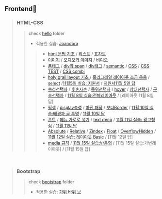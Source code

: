 ## Frontend🌸
> ### HTML-CSS 
>> check [hello](https://github.com/praybe/HTML-CSS-Bootstrap/tree/main/hello) folder 
>> 
>> * 적용한 실습:  [Joandora](https://github.com/praybe/Project1_Joandora.git) 
>>> * [html 문법 기초](https://github.com/praybe/HTML-CSS-Bootstrap/blob/main/hello/nov2_hello.html)  / [리스트](https://github.com/praybe/HTML-CSS-Bootstrap/blob/main/hello/nov2_hello2.html) / [표차트](https://github.com/praybe/HTML-CSS-Bootstrap/blob/main/hello/nov2_hello3.html) 
>>> * [이미지](https://github.com/praybe/HTML-CSS-Bootstrap/blob/main/hello/nov3_3_3img.html) / [오디오와 이미지](https://github.com/praybe/HTML-CSS-Bootstrap/blob/main/hello/nov3_3_5audio_img.html) / [비디오](https://github.com/praybe/HTML-CSS-Bootstrap/blob/main/hello/nov3_4_1video.html) 
>>> * [폼태그](https://github.com/praybe/HTML-CSS-Bootstrap/blob/main/hello/nov4_4_2FormTag.html) / [div와 span](https://github.com/praybe/HTML-CSS-Bootstrap/blob/main/hello/nov4_4_3div_span.html) / [div태그](https://github.com/praybe/HTML-CSS-Bootstrap/blob/main/hello/nov4_5_1divtagTEST.html)  / [semantic](https://github.com/praybe/HTML-CSS-Bootstrap/blob/main/hello/nov4_5_2semantic.html) / [CSS](https://github.com/praybe/HTML-CSS-Bootstrap/blob/main/hello/nov4_6_1CSS.html) / [CSS TEST](https://github.com/praybe/HTML-CSS-Bootstrap/blob/main/hello/nov4_6_2CSStest.html)  / [CSS combi](https://github.com/praybe/HTML-CSS-Bootstrap/blob/main/hello/nov5_6_4CSScombi.html)
>>> * [holy grail layout 기초
](https://github.com/praybe/HTML-CSS-Bootstrap/blob/main/hello/nov5_7_1%ED%99%80%EB%A6%AC%EA%B7%B8%EB%A0%88%EC%9D%BC.html) / [홀리그레일 레이아웃 조금 응용](https://github.com/praybe/HTML-CSS-Bootstrap/blob/main/hello/nov5_7_2id_class2.md) / [select](https://github.com/praybe/HTML-CSS-Bootstrap/blob/main/hello/nov5_7_3select.html) /[11월5일 실습: 지원서](https://github.com/praybe/HTML-CSS-Bootstrap/blob/main/hello/nov5_99%EC%A7%80%EC%9B%90%EC%84%9C.html) / [지원서11월 5일 답](https://github.com/praybe/HTML-CSS-Bootstrap/blob/main/hello/nov5_999%EB%8B%B5.html)
>>> * [속성선택자](https://github.com/praybe/HTML-CSS-Bootstrap/blob/main/hello/nov8_7_3%EC%86%8D%EC%84%B1%EC%84%A0%ED%83%9D%EC%9E%90.html) / [후손자손](https://github.com/praybe/HTML-CSS-Bootstrap/blob/main/hello/nov8_7_4%ED%9B%84%EC%86%90%EC%9E%90%EC%86%90.html) / [동위선택자](https://github.com/praybe/HTML-CSS-Bootstrap/blob/main/hello/nov8_7_5%EB%8F%99%EC%9C%84%EC%84%A0%ED%83%9D%EC%9E%90.html)  / [hover](https://github.com/praybe/HTML-CSS-Bootstrap/blob/main/hello/nov8_8_1hover.html) / [상태선택자](https://github.com/praybe/HTML-CSS-Bootstrap/blob/main/hello/nov8_8_2%EC%83%81%ED%83%9C%EC%84%A0%ED%83%9D%EC%9E%90.html)  / [구조선택자](https://github.com/praybe/HTML-CSS-Bootstrap/blob/main/hello/nov8_8_3%EA%B5%AC%EC%A1%B0%EC%84%A0%ED%83%9D%EC%9E%90.html) / [11월 8일 실습:전체레이아웃](https://github.com/praybe/HTML-CSS-Bootstrap/blob/main/hello/nov8_99%EC%A0%84%EC%B2%B4%EB%A0%88%EC%9D%B4%EC%95%84%EC%9B%83.html)  / [레이아웃 11월 8일 답]
>>> * [픽셀](https://github.com/praybe/HTML-CSS-Bootstrap/blob/main/hello/nov9_10_1%ED%94%BD%EC%85%80.html) / [display속성](https://github.com/praybe/HTML-CSS-Bootstrap/blob/main/hello/nov10_10_3display%EC%86%8D%EC%84%B1.html) / [마진 패딩](https://github.com/praybe/HTML-CSS-Bootstrap/blob/main/hello/nov10_11_1MarginPadding.html)  / [보더Border](https://github.com/praybe/HTML-CSS-Bootstrap/blob/main/hello/nov10_11_3Border.html) / [11월 10일 실습:배경과 글 투명](https://github.com/praybe/HTML-CSS-Bootstrap/blob/main/hello/nov10_99%EB%B0%B0%EA%B2%BD%EA%B3%BC%EA%B8%80%ED%88%AC%EB%AA%85.html)  / [11월 10일 답](https://github.com/praybe/HTML-CSS-Bootstrap/blob/main/hello/nov10_999%EB%8B%B5.html)
>>> * [폰트](https://github.com/praybe/HTML-CSS-Bootstrap/blob/main/hello/nov11_12_1Font.html) / [메뉴 가로로 넣기](https://github.com/praybe/HTML-CSS-Bootstrap/blob/main/hello/nov11_12_2Font.html) / [text deco](https://github.com/praybe/HTML-CSS-Bootstrap/blob/main/hello/nov11_12_3textdeco.html) / [11월 11일 실습: 광고형식](https://github.com/praybe/HTML-CSS-Bootstrap/blob/main/hello/nov11_99%EA%B4%91%EA%B3%A0%ED%98%95%EC%8B%9D.html)  / [11월 11일 답](https://github.com/praybe/HTML-CSS-Bootstrap/blob/main/hello/nov11_999%EB%8B%B5.html)
>>> * [Absolute](https://github.com/praybe/HTML-CSS-Bootstrap/blob/main/hello/nov12_12_4Absolute.html) / [Relative](https://github.com/praybe/HTML-CSS-Bootstrap/blob/main/hello/nov12_12_5Relative.html) / [Zindex](https://github.com/praybe/HTML-CSS-Bootstrap/blob/main/hello/nov12_12_6Zindex.html)  / [Float](https://github.com/praybe/HTML-CSS-Bootstrap/blob/main/hello/nov12_13_1Float.html) / [OverflowHidden](https://github.com/praybe/HTML-CSS-Bootstrap/blob/main/hello/nov12_13_2OverflowHidden.html) / [11월 12일 실습: 레이아웃 Basic](https://github.com/praybe/HTML-CSS-Bootstrap/blob/main/hello/nov12_99%20%EB%A0%88%EC%9D%B4%EC%95%84%EC%9B%83Basic.html)  / [11월 12일 답]
>>> * [media 규칙](https://github.com/praybe/HTML-CSS-Bootstrap/blob/main/hello/nov15_26_3media%EA%B7%9C%EC%B9%99.html) / [11월 15일 실습:반응형](https://github.com/praybe/HTML-CSS-Bootstrap/blob/main/hello/nov15_99%EB%B0%98%EC%9D%91%ED%98%95.html) / [11월 15일 실습:가변레이아웃] / [11월 15일 답]

<br/>

> ### Bootstrap
>> check [bootstrap](https://github.com/praybe/HTML-CSS-Bootstrap/tree/main/bootstrap) folder
>> 
>> * 적용한 실습:  [가위 바위 보](https://github.com/praybe/Project2_RSPgame.git) 
>> 
<br/>
